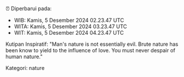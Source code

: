 ⏰ Diperbarui pada:
- WIB: Kamis, 5 Desember 2024 02.23.47 UTC
- WITA: Kamis, 5 Desember 2024 03.23.47 UTC
- WIT: Kamis, 5 Desember 2024 04.23.47 UTC

Kutipan Inspiratif:
"Man's nature is not essentially evil. Brute nature has been know to yield to the influence of love. You must never despair of human nature."


Kategori: nature

